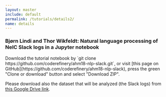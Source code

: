 ```yaml
---
layout: master
include: default
permalink: /tutorials/details2/
name: details
---
```


<h3> Bjørn Lindi and Thor Wikfeldt: Natural language processing of NeIC Slack logs in a Jupyter notebook</h3>
Download the tutorial notebook by `git clone https://github.com/coderefinery/ahm18-nlp-slack.git`, or visit 
[this page on GitHub](https://github.com/coderefinery/ahm18-nlp-slack), press the green "Clone or download" button
and select "Download ZIP".

Please download also the dataset that will be analyzed (the Slack logs) from [this Google Drive link](https://drive.google.com/open?id=1BVioZ9t15c1Ek7Xq067stN0ED28eXOsJ).
